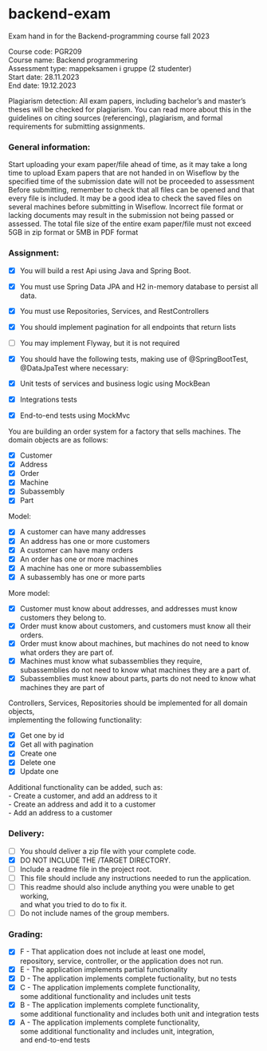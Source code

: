 # backend-exam
Exam hand in for the Backend-programming course fall 2023

<p>Course code: PGR209<br/>
Course name: Backend programmering<br/>
Assessment type: mappeksamen i gruppe (2 studenter)<br/>
Start date: 28.11.2023<br/>
End date: 19.12.2023</p>
<p>Plagiarism detection:
All exam papers, including bachelor’s and master’s theses will be checked for plagiarism. You can read more about this in the guidelines on citing sources (referencing), plagiarism, and formal requirements for submitting assignments.</p>

<p><h3>General information:</h3>
Start uploading your exam paper/file ahead of time, as it may take a long time to upload
Exam papers that are not handed in on Wiseflow by the specified time of the submission date will not be
proceeded to assessment<br>
Before submitting, remember to check that all files can be opened and that every file is included. It may be a good
idea to check the saved files on several machines before submitting in Wiseflow.
Incorrect file format or lacking documents may result in the submission not being passed or assessed.
The total file size of the entire exam paper/file must not exceed 5GB in zip format or 5MB in PDF format</p>

<h3>Assignment:</h3>
  
- [x] You will build a rest Api using Java and Spring Boot.
- [x] You must use Spring Data JPA and H2 in-memory database to persist all data.
- [x] You must use Repositories, Services, and RestControllers
- [x] You should implement pagination for all endpoints that return lists
- [ ] You may implement Flyway, but it is not required
- [x] You should have the following tests, making use of @SpringBootTest, @DataJpaTest where necessary:
- [x] Unit tests of services and business logic using MockBean
- [x] Integrations tests
- [x] End-to-end tests using MockMvc

  
You are building an order system for a factory that sells machines.
The domain objects are as follows:

- [x] Customer
- [x] Address
- [x] Order
- [x] Machine
- [x] Subassembly
- [x] Part

Model:
- [x] A customer can have many addresses<br>
- [x] An address has one or more customers<br>
- [x] A customer can have many orders<br>
- [x] An order has one or more machines<br>
- [x] A machine has one or more subassemblies<br>
- [x] A subassembly has one or more parts

More model:
- [x] Customer must know about addresses, and addresses must know customers they belong to.<br/>
- [x] Order must know about customers, and customers must know all their orders.<br>
- [x] Order must know about machines, but machines do not need to know what orders they are part of.<br>
- [x] Machines must know what subassemblies they require, <br>
  subassemblies do not need to know what machines they are a part of.<br>
- [x] Subassemblies must know about parts, parts do not need to know what machines they are part of

Controllers, Services, Repositories should be implemented for all domain objects,<br/> 
implementing the following functionality:</br>
- [x] Get one by id</br>
- [x] Get all with pagination<br>
- [x] Create one<br>
- [x] Delete one<br>
- [x] Update one<br>

<p>Additional functionality can be added, such as:<br/>
- Create a customer, and add an address to it<br/>
- Create an address and add it to a customer<br/>
- Add an address to a customer</p>

<h3>Delivery:</h3>

- [ ] You should deliver a zip file with your complete code.<br/>
- [x] DO NOT INCLUDE THE /TARGET DIRECTORY.<br/>
- [ ] Include a readme file in the project root.<br/>
- [ ] This file should include any instructions needed to run the application.<br/>
- [ ] This readme should also include anything you were unable to get working, <br/>
      and what you tried to do to fix it.<br/>
- [ ] Do not include names of the group members.

<h3>Grading:</h3>

- [x] F - That application does not include at least one model,<br>
repository, service, controller, or the application does not run.
- [x] E - The application implements partial functionality<br>
- [x] D - The application implements complete fuctionality, but no tests
- [x] C - The application implements complete functionality,<br>
some additional functionality and includes unit tests
- [x] B - The application implements complete functionality,<br>
      some additional functionality and includes both unit and integration tests
- [x] A - The application implements complete functionality, <br>
some additional functionality and includes unit, integration, <br>
and end-to-end tests
